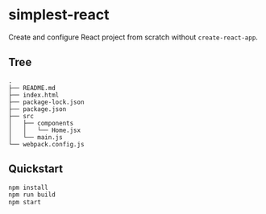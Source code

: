# simplest-react
Create and configure React project from scratch without `create-react-app`.

## Tree
```
.
├── README.md
├── index.html
├── package-lock.json
├── package.json
├── src
│   ├── components
│   │   └── Home.jsx
│   └── main.js
└── webpack.config.js
```

## Quickstart
```bash
npm install
npm run build
npm start
```
